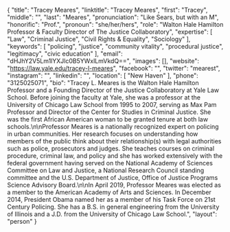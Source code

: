 {
  "title": "Tracey Meares",
  "linktitle": "Tracey Meares",
  "first": "Tracey",
  "middle": "",
  "last": "Meares",
  "pronunciation": "Like Sears, but with an M",
  "honorific": "Prof.",
  "pronoun": "she/her/hers",
  "role": "Walton Hale Hamilton Professor & Faculty Director of The Justice Collaboratory",
  "expertise": [
    "Law",
    "Criminal Justice",
    "Civil Rights & Equality",
    "Sociology"
  ],
  "keywords": [
    "policing",
    "justice",
    "community vitality",
    "procedural justice",
    "legitimacy",
    "civic education"
  ],
  "email": "dHJhY2V5Lm1lYXJlc0B5YWxlLmVkdQ==",
  "images": [],
  "website": "https://law.yale.edu/tracey-l-meares",
  "facebook": "",
  "twitter": "mearest",
  "instagram": "",
  "linkedin": "",
  "location": [
    "New Haven"
  ],
  "phone": "3125025071",
  "bio": "Tracey L. Meares is the Walton Hale Hamilton Professor and a Founding Director of the Justice Collaboratory at Yale Law School. Before joining the faculty at Yale, she was a professor at the University of Chicago Law School from 1995 to 2007, serving as Max Pam Professor and Director of the Center for Studies in Criminal Justice. She was the first African American woman to be granted tenure at both law schools.\n\nProfessor Meares is a nationally recognized expert on policing in urban communities. Her research focuses on understanding how members of the public think about their relationship(s) with legal authorities such as police, prosecutors and judges. She teaches courses on criminal procedure, criminal law, and policy and she has worked extensively with the federal government having served on the National Academy of Sciences Committee on Law and Justice, a National Research Council standing committee and the U.S. Department of Justice, Office of Justice Programs Science Advisory Board.\n\nIn April 2019, Professor Meares was elected as a member to the American Academy of Arts and Sciences. In December 2014, President Obama named her as a member of his Task Force on 21st Century Policing. She has a B.S. in general engineering from the University of Illinois and a J.D. from the University of Chicago Law School.",
  "layout": "person"
}
